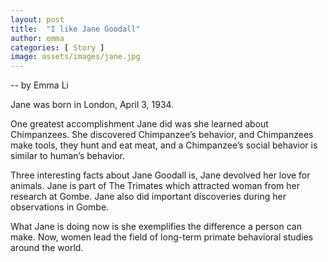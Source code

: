 ```yaml
---
layout: post
title:  "I like Jane Goodall"
author: emma
categories: [ Story ]
image: assets/images/jane.jpg
---
```


-- by Emma Li

Jane was born in London, April 3, 1934.

One greatest accomplishment Jane did was she learned about Chimpanzees. She discovered Chimpanzee’s behavior, and Chimpanzees make tools, they hunt and eat meat, and a Chimpanzee’s social behavior is similar to human’s behavior. 	

Three interesting facts about Jane Goodall is, Jane devolved her love for animals. Jane is part of The Trimates which attracted woman from her research at Gombe. Jane also did important discoveries during her observations in Gombe. 

What Jane is doing now is she exemplifies the difference a person can make. Now, women lead the field of long-term primate behavioral studies around the world.
